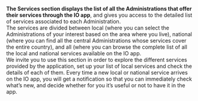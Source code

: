**The Services section displays the list of all the Administrations that offer their services through the IO app**, and gives you access to the detailed list of services associated to each Administration.   
The services are divided between local (where you can select the Administrations of your interest based on the area where you live), national (where you can find all the central Administrations whose services cover the entire country), and all (where you can browse the complete list of all the local and national services available on the IO app.   
We invite you to use this section in order to explore the different services provided by the application, set up your list of local services and check the details of each of them. Every time a new local or national service arrives on the IO app, you will get a notification so that you can immediately check what’s new, and decide whether for you it’s useful or not to have it in the app.
